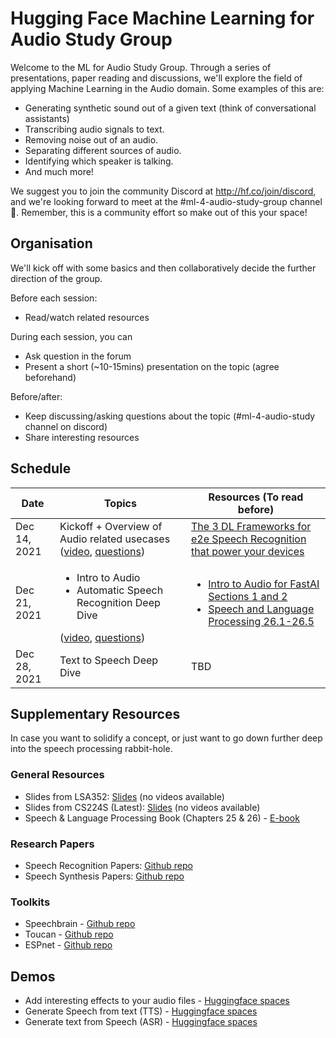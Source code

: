 # Hugging Face Machine Learning for Audio Study Group

Welcome to the ML for Audio Study Group. Through a series of presentations, paper reading and discussions, we'll explore the field of applying Machine Learning in the Audio domain. Some examples of this are:
* Generating synthetic sound out of a given text (think of conversational assistants)
* Transcribing audio signals to text.
* Removing noise out of an audio.
* Separating different sources of audio.
* Identifying which speaker is talking.
* And much more!

We suggest you to join the community Discord at http://hf.co/join/discord, and we're looking forward to meet at the #ml-4-audio-study-group channel 🤗. Remember, this is a community effort so make out of this your space!

## Organisation

We'll kick off with some basics and then collaboratively decide the further direction of the group.

Before each session: 
* Read/watch related resources

During each session, you can
* Ask question in the forum
* Present  a short (~10-15mins) presentation on the topic (agree beforehand)

Before/after:
* Keep discussing/asking questions about the topic (#ml-4-audio-study channel on discord)
* Share interesting resources

## Schedule

| Date         | Topics                                                    | Resources (To read before)                                                                                                                                                                                                           |
|--------------|-----------------------------------------------------------|--------------------------------------------------------------------------------------------------------------------------------------------------------------------------------------------------------------------------------------|
| Dec 14, 2021 | Kickoff + Overview of Audio related usecases ([video](https://www.youtube.com/watch?v=cAviRhkqdnc&ab_channel=HuggingFace), [questions](https://discuss.huggingface.co/t/ml-for-audio-study-group-kick-off-dec-14/12745))| [The 3 DL Frameworks for e2e Speech Recognition that power your devices](https://heartbeat.comet.ml/the-3-deep-learning-frameworks-for-end-to-end-speech-recognition-that-power-your-devices-37b891ddc380)                         |
| Dec 21, 2021 | <ul><li> Intro to Audio </li><li>Automatic Speech Recognition Deep Dive</li></ul> ([video](https://www.youtube.com/watch?v=D-MH6YjuIlE&ab_channel=HuggingFace), [questions](https://discuss.huggingface.co/t/ml-for-audio-study-group-intro-to-audio-and-asr-dec-21/12890))| <ul><li> [Intro to Audio for FastAI Sections 1 and 2](https://nbviewer.org/github/fastaudio/fastaudio/blob/master/docs/Introduction%20to%20Audio.ipynb) </li><li> [Speech and Language Processing 26.1-26.5](https://web.stanford.edu/~jurafsky/slp3/)</li> |
| Dec 28, 2021 | Text to Speech Deep Dive                                | TBD                                                                                                                                                                                                                                  |

## Supplementary Resources

In case you want to solidify a concept, or just want to go down further deep into the speech processing rabbit-hole.
### General Resources
* Slides from LSA352: [Slides](https://nlp.stanford.edu/courses/lsa352/) (no videos available)
* Slides from CS224S (Latest): [Slides](http://web.stanford.edu/class/cs224s/syllabus/) (no videos available)
* Speech & Language Processing Book (Chapters 25 & 26) - [E-book](https://web.stanford.edu/~jurafsky/slp3/)

### Research Papers
* Speech Recognition Papers: [Github repo](https://github.com/wenet-e2e/speech-recognition-papers)
* Speech Synthesis Papers: [Github repo](https://github.com/xcmyz/speech-synthesis-paper)

### Toolkits
* Speechbrain - [Github repo](https://speechbrain.github.io/)
* Toucan - [Github repo](https://github.com/DigitalPhonetics/IMS-Toucan)
* ESPnet - [Github repo](https://github.com/espnet/espnet)

## Demos
* Add interesting effects to your audio files - [Huggingface spaces](https://huggingface.co/spaces/akhaliq/steerable-nafx)
* Generate Speech from text (TTS) - [Huggingface spaces](https://huggingface.co/spaces/akhaliq/coqui-ai-tts)
* Generate text from Speech (ASR) - [Huggingface spaces](https://huggingface.co/spaces/facebook/XLS-R-2B-22-16)
